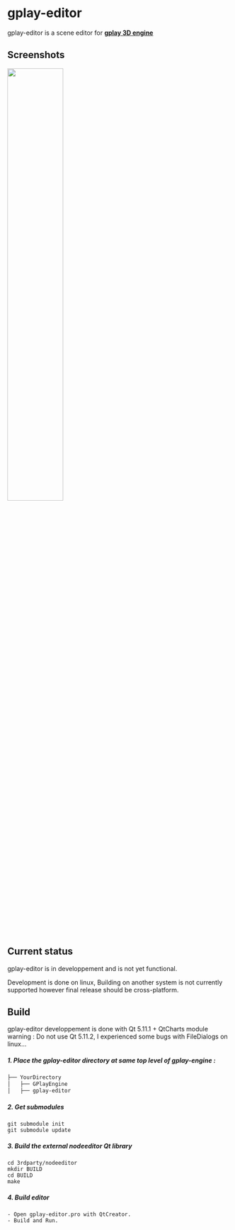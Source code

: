 # gplay-editor
gplay-editor is a scene editor for [**gplay 3D engine**](https://github.com/fredakilla/GPlayEngine)
 
## Screenshots
<img src="https://i.imgur.com/4uplO1O.png" width="50%" height="%">

## Current status
gplay-editor is in developpement and is not yet functional.

Development is done on linux, Building on another system is not currently supported however final release should be cross-platform.


## Build

gplay-editor developpement is done with Qt 5.11.1 + QtCharts module  
warning : Do not use Qt 5.11.2, I experienced some bugs with FileDialogs on linux...


##### 1. Place the gplay-editor directory at same top level of gplay-engine :
```bash
├── YourDirectory
│	├── GPlayEngine
│	├── gplay-editor
```

##### 2. Get submodules
```
git submodule init
git submodule update
```

##### 3. Build the external nodeeditor Qt library
```
cd 3rdparty/nodeeditor
mkdir BUILD
cd BUILD
make
```

##### 4. Build editor
```
- Open gplay-editor.pro with QtCreator.  
- Build and Run.
```